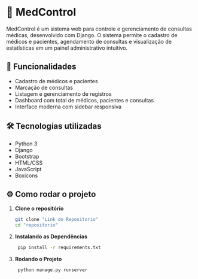 # 🏥 MedControl

MedControl é um sistema web para controle e gerenciamento de consultas médicas, desenvolvido com Django. O sistema permite o cadastro de médicos e pacientes, agendamento de consultas e visualização de estatísticas em um painel administrativo intuitivo.

## 🚀 Funcionalidades

- Cadastro de médicos e pacientes
- Marcação de consultas
- Listagem e gerenciamento de registros
- Dashboard com total de médicos, pacientes e consultas
- Interface moderna com sidebar responsiva

## 🛠️ Tecnologias utilizadas

- Python 3
- Django
- Bootstrap
- HTML/CSS
- JavaScript
- Boxicons

## ⚙️ Como rodar o projeto

1. **Clone o repositório**
   ```bash
   git clone "Link do Repositorio"
   cd "repositorio"

2. **Instalando as Dependências**
   ```bash
    pip install -r requirements.txt

3. **Rodando o Projeto**
   ```bash
    python manage.py runserver
